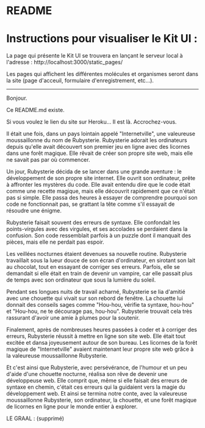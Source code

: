 # README

# Instructions pour visualiser le Kit UI :

La page qui présente le Kit UI se trouvera en lançant le serveur local à l'adresse : http://localhost:3000/static_pages/

Les pages qui affichent les différentes molécules et organismes seront dans la site (page d'acceuil, formulaire d'enregistrement, etc...).
_______________________________________

Bonjour.

Ce README.md existe.

Si vous voulez le lien du site sur Heroku... Il est là. Accrochez-vous.

Il était une fois, dans un pays lointain appelé "Internetville", une valeureuse moussaillonne du nom de Rubysterie. Rubysterie adorait les ordinateurs depuis qu'elle avait découvert son premier jeu en ligne avec des licornes dans une forêt magique. Elle rêvait de créer son propre site web, mais elle ne savait pas par où commencer.

Un jour, Rubysterie décida de se lancer dans une grande aventure : le développement de son propre site internet. Elle ouvrit son ordinateur, prête à affronter les mystères du code. Elle avait entendu dire que le code était comme une recette magique, mais elle découvrit rapidement que ce n'était pas si simple. Elle passa des heures à essayer de comprendre pourquoi son code ne fonctionnait pas, se grattant la tête comme s'il essayait de résoudre une énigme.

Rubysterie faisait souvent des erreurs de syntaxe. Elle confondait les points-virgules avec des virgules, et ses accolades se perdaient dans la confusion. Son code ressemblait parfois à un puzzle dont il manquait des pièces, mais elle ne perdait pas espoir.

Les veillées nocturnes étaient devenues sa nouvelle routine. Rubysterie travaillait sous la lueur douce de son écran d'ordinateur, en sirotant son lait au chocolat, tout en essayant de corriger ses erreurs. Parfois, elle se demandait si elle était en train de devenir un vampire, car elle passait plus de temps avec son ordinateur que sous la lumière du soleil.

Pendant ses longues nuits de travail acharné, Rubysterie se lia d'amitié avec une chouette qui vivait sur son rebord de fenêtre. La chouette lui donnait des conseils sages comme "Hou-hou, vérifie ta syntaxe, hou-hou" et "Hou-hou, ne te décourage pas, hou-hou". Rubysterie trouvait cela très rassurant d'avoir une amie à plumes pour la soutenir.

Finalement, après de nombreuses heures passées à coder et à corriger des erreurs, Rubysterie réussit à mettre en ligne son site web. Elle était tout excitée et dansa joyeusement autour de son bureau. Les licornes de la forêt magique de "Internetville" avaient maintenant leur propre site web grâce à la valeureuse moussaillonne Rubysterie.

Et c'est ainsi que Rubysterie, avec persévérance, de l'humour et un peu d'aide d'une chouette nocturne, réalisa son rêve de devenir une développeuse web. Elle comprit que, même si elle faisait des erreurs de syntaxe en chemin, c'était ces erreurs qui la guidaient vers la magie du développement web. Et ainsi se termina notre conte, avec la valeureuse moussaillonne Rubysterie, son ordinateur, la chouette, et une forêt magique de licornes en ligne pour le monde entier à explorer.

LE GRAAL : (supprimé)